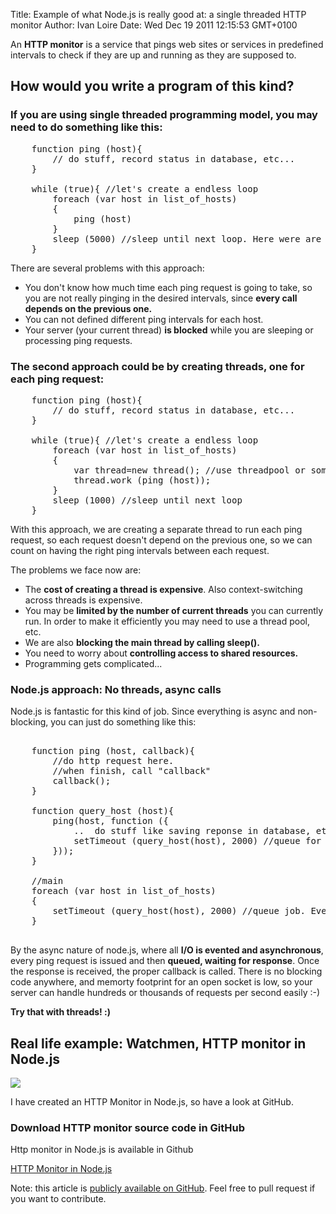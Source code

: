 Title: Example of what Node.js is really good at: a single threaded HTTP monitor
Author: Ivan Loire
Date: Wed Dec 19 2011 12:15:53 GMT+0100

An **HTTP monitor** is a service that pings web sites or services in predefined intervals to check if they are up and running as they are supposed to.

## How would you write a program of this kind? 

### If you are using single threaded programming model, you may need to do something like this:
<pre class='brush: js'>
	function ping (host){
		// do stuff, record status in database, etc...
	}

	while (true){ //let's create a endless loop
		foreach (var host in list_of_hosts)
		{
			ping (host)
		}
		sleep (5000) //sleep until next loop. Here were are pinging every 5 seconds.
	}
</pre>

There are several problems with this approach:

- You don't know how much time each ping request is going to take, so you are not really pinging in the desired intervals, since **every call depends on the previous one.**
- You can not defined different ping intervals for each host.
- Your server (your current thread) <strong>is blocked</strong> while you are sleeping or processing ping requests.
	
### The second approach could be by creating threads, one for each ping request:

<pre class='brush: js'>
	function ping (host){
		// do stuff, record status in database, etc...
	}

	while (true){ //let's create a endless loop
		foreach (var host in list_of_hosts)
		{
			var thread=new thread(); //use threadpool or something...
			thread.work (ping (host));
		}
		sleep (1000) //sleep until next loop
	}
</pre>

With this approach, we are creating a separate thread to run each ping request, so each request doesn't depend on the previous one, so we can count on having the right ping intervals between each request.

The problems we face now are:

- The **cost of creating a thread is expensive**. Also context-switching across threads is expensive.
- You may be **limited by the number of current threads** you can currently run. In order to make it efficiently you may need to use a thread pool, etc.
- We are also **blocking the main thread by calling sleep().**
- You need to worry about **controlling access to shared resources.**
- Programming gets complicated...

### Node.js approach: No threads, async calls

Node.js is fantastic for this kind of job. Since everything is async and non-blocking, you can just do something like this:

<pre class='brush: js'>
	
	function ping (host, callback){
		//do http request here.
		//when finish, call "callback"
		callback();
	}

	function query_host (host){
		ping(host, function ({
			..  do stuff like saving reponse in database, etc.
			setTimeout (query_host(host), 2000) //queue for next ping in the next predefined interval
		}));
	}
	
	//main
	foreach (var host in list_of_hosts)
	{
		setTimeout (query_host(host), 2000) //queue job. Every 2 seconds, query_host will be called.
	}

</pre>

By the async nature of node.js, where all **I/O is evented and asynchronous**, every ping request is issued and then **queued, waiting for response**. Once the response is received, the proper callback is called. There is no blocking code anywhere, and memorty footprint for an open socket is low, so your server can handle hundreds or thousands of requests per second easily :-)

**Try that with threads! :)**

## Real life example: Watchmen, HTTP monitor in Node.js 

<img style="max-width:700px" src="https://github.com/iloire/WatchMen/raw/master/screenshots/list_hosts.png" style="float: none" />


I have created an HTTP Monitor in Node.js, so have a look at GitHub. 

<div class="alert-message block-message warning">
	<h3>Download HTTP monitor source code in GitHub</h3>
	<p>Http monitor in Node.js is available in Github</p>
	<div class="alert-actions">
	<a class="btn" href="https://github.com/iloire/WatchMen" target="_blank">HTTP Monitor in Node.js</a>
	</div>
</div>

Note: this article is <a target="_blank" href="https://github.com/iloire/letsnode.com/tree/master/articles">publicly available on GitHub</a>. Feel free to pull request if you want to contribute.

